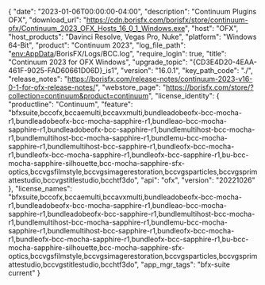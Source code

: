 {
  "date": "2023-01-06T00:00:00-04:00",
  "description": "Continuum Plugins OFX",
  "download_url": "https://cdn.borisfx.com/borisfx/store/continuum-ofx/Continuum_2023_OFX_Hosts_16_0_1_Windows.exe",
  "host": "OFX",
  "host_products": "Davinci Resolve, Vegas Pro, Nuke",
  "platform": "Windows 64-Bit",
  "product": "Continuum 2023",
  "log_file_path": "<env:AppData>/BorisFX/Logs/BCC.log",
  "require_login": true,
  "title": "Continuum 2023 for OFX Windows",
  "upgrade_topic": "{CD3E4D20-4EAA-461F-9025-FAD60661D06D}_is1",
  "version": "16.0.1",
  "key_path_code": "./",
  "release_notes": "https://borisfx.com/release-notes/continuum-2023-v16-0-1-for-ofx-release-notes/",
  "webstore_page": "https://borisfx.com/store/?collection=continuum&product=continuum",
  "license_identity": {
    "productline": "Continuum",
    "feature": "bfxsuite,bccofx,bccaemulti,bccavxmulti,bundleadobeofx-bcc-mocha-r1,bundleadobeofx-bcc-mocha-sapphire-r1,bundleao-bcc-mocha-sapphire-r1,bundleadobeofx-bcc-sapphire-r1,bundlemultihost-bcc-mocha-r1,bundlemultihost-bcc-mocha-sapphire-r1,bundlemu-bcc-mocha-sapphire-r1,bundlemultihost-bcc-sapphire-r1,bundleofx-bcc-mocha-r1,bundleofx-bcc-mocha-sapphire-r1,bundleofx-bcc-sapphire-r1,bu-bcc-mocha-sapphire-silhouette,bcc-mocha-sapphire-sfx-optics,bccvgsfilmstyle,bccvgsimagerestoration,bccvgsparticles,bccvgsprimattestudio,bccvgstitlestudio,bcchtf3do",
    "api": "ofx",
    "version": "20221026"
  },
  "license_names": "bfxsuite,bccofx,bccaemulti,bccavxmulti,bundleadobeofx-bcc-mocha-r1,bundleadobeofx-bcc-mocha-sapphire-r1,bundleao-bcc-mocha-sapphire-r1,bundleadobeofx-bcc-sapphire-r1,bundlemultihost-bcc-mocha-r1,bundlemultihost-bcc-mocha-sapphire-r1,bundlemu-bcc-mocha-sapphire-r1,bundlemultihost-bcc-sapphire-r1,bundleofx-bcc-mocha-r1,bundleofx-bcc-mocha-sapphire-r1,bundleofx-bcc-sapphire-r1,bu-bcc-mocha-sapphire-silhouette,bcc-mocha-sapphire-sfx-optics,bccvgsfilmstyle,bccvgsimagerestoration,bccvgsparticles,bccvgsprimattestudio,bccvgstitlestudio,bcchtf3do",
  "app_mgr_tags": "bfx-suite current"
}
